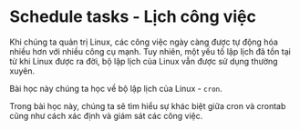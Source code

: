 # Schedule tasks - Lịch công việc

Khi chúng ta quản trị Linux, các công việc ngày càng được tự động hóa nhiều hơn với nhiều công cụ mạnh. Tuy nhiên, một yếu tố lập lịch đã tồn tại từ khi Linux được ra đời, bộ lập lịch của Linux vẫn được sử dụng thường xuyên.

Bài học này chúng ta học về bộ lập lịch của Linux - `cron`.

Trong bài học này, chúng ta sẽ tìm hiểu sự khác biệt giữa cron và crontab cũng như cách xác định và giám sát các công việc.
